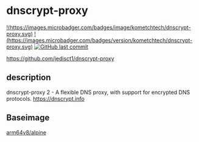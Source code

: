 # dnscrypt-proxy

[!(https://images.microbadger.com/badges/image/kometchtech/dnscrypt-proxy.svg)](https://microbadger.com/images/kometchtech/dnscrypt-proxy "Get your own image badge on microbadger.com")
[!(https://images.microbadger.com/badges/version/kometchtech/dnscrypt-proxy.svg)](https://microbadger.com/images/kometchtech/dnscrypt-proxy "Get your own version badge on microbadger.com")
[![GitHub last commit](https://img.shields.io/github/last-commit/google/skia.svg)](https://github.com/kometchtech/docker-build/commits/master/knot-dns)

<https://github.com/jedisct1/dnscrypt-proxy>

## description

dnscrypt-proxy 2 - A flexible DNS proxy, with support for encrypted DNS protocols. <https://dnscrypt.info>

## Baseimage

[arm64v8/alpine](https://hub.docker.com/r/arm64v8/alpine/)
